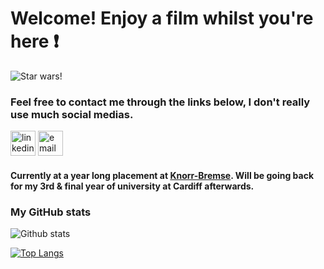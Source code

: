 # Welcome! Enjoy a film whilst you're here :exclamation:
![Star wars!](https://i.imgur.com/jjVNwSS.gif)

### Feel free to contact me through the links below, I don't really use much social medias.
[<img src='https://cdn.jsdelivr.net/npm/simple-icons@3.0.1/icons/linkedin.svg' alt='linkedin' height='40'>](https://www.linkedin.com/in/steven-davies-cortes-8264a3187/)
[<img src='https://cdn.jsdelivr.net/npm/simple-icons@3.0.1/icons/gmail.svg' alt='email' height='40'>](stevenstdc@gmail.com)

#### Currently at a year long placement at [Knorr-Bremse](https://www.knorr-bremse.co.uk/en/). Will be going back for my 3rd & final year of university at Cardiff afterwards. 

### My GitHub stats
![Github stats](https://github-readme-stats.vercel.app/api?username=stivdc&show_icons=true&theme=nightowl)

[![Top Langs](https://github-readme-stats.vercel.app/api/top-langs/?username=StivDC)](https://github.com/StivDC/github-readme-stats)

